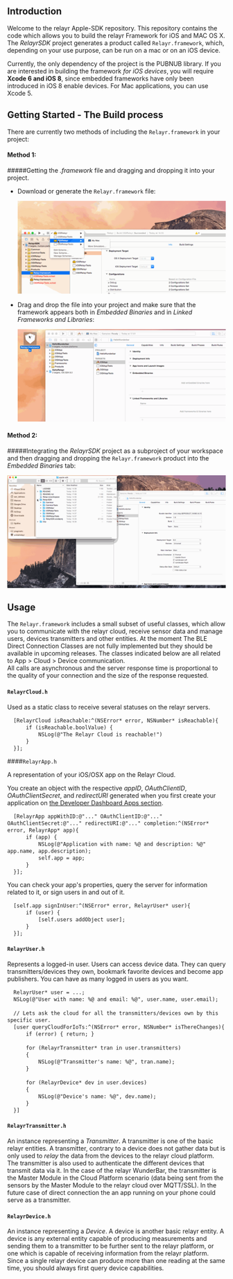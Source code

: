 Introduction
------------
Welcome to the relayr Apple-SDK repository.
This repository contains the code which allows you to build the relayr Framework for iOS and MAC OS X. The *RelayrSDK* project generates a product called `Relayr.framework`, which, depending on your use purpose, can be run on a mac or on an iOS device.

Currently, the only dependency of the project is the PUBNUB library. 
If you are interested in building the framework *for iOS devices*, you will require **Xcode 6 and iOS 8**, since embedded frameworks have only been introduced in iOS 8 enable devices. 
For Mac applications, you can use Xcode 5.

## Getting Started - The Build process

There are currently two methods of including the `Relayr.framework` in your project:

#### Method 1: 
#####Getting the *.framework* file and dragging and dropping it into your project.

  * Download or generate the `Relayr.framework` file:
     
     ![First step of the build process](assets/BuildProcess01.gif)
  
  * Drag and drop the file into your project and make sure that the framework appears both in *Embedded Binaries* and in *Linked Frameworks and Libraries*:
     
     ![Second step of the build process](assets/BuildProcess02.gif)

#### Method 2: 
#####Integrating the *RelayrSDK* project as a subproject of your workspace and then dragging and dropping the `Relayr.framework` product into the *Embedded Binaries* tab:

  ![Method 2 of the build process](assets/BuildProcess03.gif)

## Usage

The `Relayr.framework` includes a small subset of useful classes, which allow you to communicate with the relayr cloud, receive sensor data and manage users, devices transmitters and other entities. At the moment The BLE Direct Connection Classes are not fully implemented but they should be available in upcoming releases. The classes indicated below are all related to App > Cloud > Device communication.  
All calls are asynchronous and the server response time is proportional to the quality of your connection and the size of the response requested.

#### `RelayrCloud.h`

Used as a static class to receive several statuses on the relayr servers.

  
	  [RelayrCloud isReachable:^(NSError* error, NSNumber* isReachable){
	      if (isReachable.boolValue) {
	          NSLog(@"The Relayr Cloud is reachable!")
	      }
	  }];
 

####`RelayrApp.h`

A representation of your iOS/OSX app on the Relayr Cloud. 

You create an object with the respective *appID*, *OAuthClientID*, *OAuthClientSecret*, and *redirectURI* generated when you first create your application on [the Developer Dashboard Apps section](https://developer.relayr.io/dashboard/apps/myApps).

  
	  [RelayrApp appWithID:@"..." OAuthClientID:@"..." OAuthClientSecret:@"..." redirectURI:@"..." completion:^(NSError* error, RelayrApp* app){
	      if (app) {
	          NSLog(@"Application with name: %@ and description: %@" app.name, app.description);
	          self.app = app;
	      }
	  }];
  
  
  You can check your app's properties, query the server for information related to it, or sign users in and out of it.
  
	  
	  [self.app signInUser:^(NSError* error, RelayrUser* user){
	      if (user) {
	          [self.users addObject user];
	      }
	  }];
	  

#### `RelayrUser.h` 

Represents a logged-in user. 
Users can access device data. They can query transmitters/devices they own, bookmark favorite devices and become app publishers. 
You can have as many logged in users as you want.

  
	  RelayrUser* user = ...;
	  NSLog(@"User with name: %@ and email: %@", user.name, user.email);
	  
	  // Lets ask the cloud for all the transmitters/devices own by this specific user.
	  [user queryCloudForIoTs:^(NSError* error, NSNumber* isThereChanges){
	      if (error) { return; }
	      
	      for (RelayrTransmitter* tran in user.transmitters)
	      {
	          NSLog(@"Transmitter's name: %@", tran.name);
	      }
	      
	      for (RelayrDevice* dev in user.devices)
	      {
	          NSLog(@"Device's name: %@", dev.name);
	      }
	  }]
  

#### `RelayrTransmitter.h` 

An instance representing a *Transmitter*. A transmitter is one of the basic relayr entities. 
A transmitter, contrary to a device does not gather data but is only used to *relay* the data from the devices to the relayr cloud platform. The transmitter is also used to authenticate the different devices that transmit data via it.
In the case of the relayr WunderBar, the transmitter is the Master Module in the Cloud Platform scenario (data being sent from the sensors by the Master Module to the relayr cloud over MQTT/SSL). In the future case of direct connection the an app running on your phone could serve as a transmitter.

#### `RelayrDevice.h` 

An instance representing a *Device*. A device is another basic relayr entity. 
A device is any external entity capable of producing measurements 
and sending them to a transmitter to be further sent to the relayr platform, or one which is capable of receiving information from the relayr platform. 
Since a single relayr device can produce more than one reading at the same time, you should always first query device capabilities.
